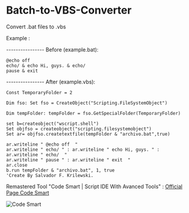 # Batch-to-VBS-Converter
Convert .bat files to .vbs

Example :

 ---------------- Before (example.bat):
 
 ```batchfile
@echo off
echo/ & echo Hi, guys. & echo/
pause & exit
```

 ---------------- After (example.vbs):
 
 ```batchfile
Const TemporaryFolder = 2

Dim fso: Set fso = CreateObject("Scripting.FileSystemObject")

Dim tempFolder: tempFolder = fso.GetSpecialFolder(TemporaryFolder)

set b=createobject("wscript.shell")
Set objfso = createobject("scripting.filesystemobject")
Set ar= objfso.createtextfile(tempFolder & "archivo.bat",true)

ar.writeline " @echo off  "
ar.writeline " echo/ " : ar.writeline " echo Hi, guys. " : ar.writeline " echo/  "
ar.writeline " pause " : ar.writeline " exit  "
ar.close
b.run tempFolder & "archivo.bat", 1, true
'Create By Salvador F. Krilewski.
```

Remastered Tool "Code Smart | Script IDE With Avanced Tools" : [Official Page Code Smart](https://toolslib.net/downloads/viewdownload/631-code-smart/)

![Code Smart](https://i.ibb.co/B2tP8Zy/testaa.png)
